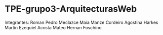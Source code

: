 # TPE-grupo3-ArquitecturasWeb
Integrantes:
Roman Pedro Meclazce
Maia Manze Cordeiro
Agostina Harkes
Martin Ezequiel Acosta
Mateo Hernan Foschino
